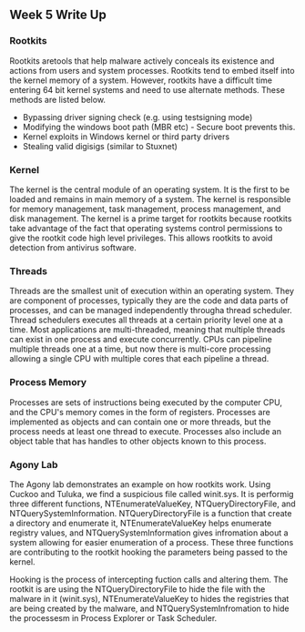 ## Week 5 Write Up

### Rootkits
Rootkits aretools that help malware actively conceals its existence and actions from users and system processes.  Rootkits tend to embed itself into the kernel memory of a system.  However, rootkits have a difficult time entering 64 bit kernel systems and need to use alternate methods.  These methods are listed below.
* Bypassing driver signing check (e.g. using testsigning mode)
* Modifying the windows boot path (MBR etc) - Secure boot prevents this.
* Kernel exploits in Windows kernel or third party drivers
* Stealing valid digisigs (similar to Stuxnet)

### Kernel
The kernel is the central module of an operating system.  It is the first to be loaded and remains in main memory of a system.  The kernel is responsible for memory management, task management, process management, and disk management.  The kernel is a prime target for rootkits because rootkits take advantage of the fact that operating systems control permissions to give the rootkit code high level privileges.  This allows rootkits to avoid detection from antivirus software.

### Threads
Threads are the smallest unit of execution within an operating system.  They are component of processes, typically they are the code and data parts of processes, and can be managed independently througha thread scheduler.  Thread schedulers executes all threads at a certain priority level one at a time.  Most applications are multi-threaded, meaning that multiple threads can exist in one process and execute concurrently.  CPUs can pipeline multiple threads one at a time, but now there is multi-core processing allowing a single CPU with multiple cores that each pipeline a thread.

### Process Memory
Processes are sets of instructions being executed by the computer CPU, and the CPU's memory comes in the form of registers.  Processes are implemented as objects and can contain one or more threads, but the process needs at least one thread to execute.  Processes also include an object table that has handles to other objects known to this process.

### Agony Lab
The Agony lab demonstrates an example on how rootkits work.  Using Cuckoo and Tuluka, we find a suspicious file called winit.sys.  It is performig three different functions, NTEnumerateValueKey, NTQueryDirectoryFile, and NTQuerySystemInformation.  NTQueryDirectoryFile is a function that create a directory and enumerate it, NTEnumerateValueKey helps enumerate registry values, and NTQuerySystemInformation gives infromation about a system allowing for easier enumeration of a process.  These three functions are contributing to the rootkit hooking the parameters being passed to the kernel.



Hooking is the process of intercepting fuction calls and altering them.  The rootkit is are using the NTQueryDirectoryFile to hide the file with the malware in it (winit.sys), NTEnumerateValueKey to hides the registries that are being created by the malware, and NTQuerySystemInfromation to hide the processesm in Process Explorer or Task Scheduler.
